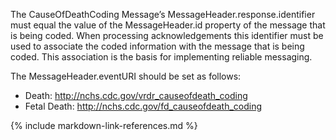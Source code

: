 
The CauseOfDeathCoding Message’s MessageHeader.response.identifier must equal the value of the MessageHeader.id property of the message that is being coded. When processing acknowledgements this identifier must be used to associate the coded information with the message that is being coded. This association is the basis for implementing reliable messaging.

The MessageHeader.eventURI should be set as follows:
* Death: http://nchs.cdc.gov/vrdr_causeofdeath_coding
* Fetal Death: http://nchs.cdc.gov/fd_causeofdeath_coding


{% include markdown-link-references.md %}